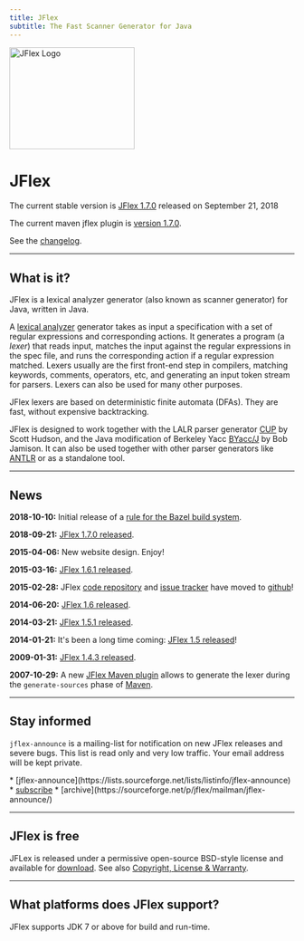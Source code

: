 ```yaml
---
title: JFlex
subtitle: The Fast Scanner Generator for Java
---
```


<div class="container front"><div class="row">
<div class="col-sm-4"><img src="jflex-black.png" alt="JFlex Logo" width=221 height=180/></div>
<div class="col-sm-8">

# JFlex

The current stable version is [JFlex 1.7.0][9] released on September 21, 2018

The current maven jflex plugin is [version 1.7.0][9].

See the [changelog](changelog.html).
</div></div></div>

----------------------------

## What is it?

JFlex is a lexical analyzer generator (also known as scanner generator) for
Java, written in Java.

A [lexical analyzer](https://en.wikipedia.org/wiki/Lexical_analysis)
generator takes as input a specification with a set of
regular expressions and corresponding actions. It generates a program (a
*lexer*) that reads input, matches the input against the regular expressions in
the spec file, and runs the corresponding action if a regular expression
matched. Lexers usually are the first front-end step in compilers, matching
keywords, comments, operators, etc, and generating an input token stream for
parsers. Lexers can also be used for many other purposes.

JFlex lexers are based on deterministic finite automata (DFAs).
They are fast, without expensive backtracking.

JFlex is designed to work together with the LALR parser generator
[CUP](http://www.cs.princeton.edu/~appel/modern/java/CUP/) by Scott Hudson, 
and the Java modification of Berkeley Yacc
[BYacc/J](http://byaccj.sourceforge.net/) by Bob Jamison.
It can also be used together with other parser generators like
[ANTLR](http://www.antlr.org/) or as a standalone tool.

----------------------------

## News

**2018-10-10:** Initial release of a [rule for the Bazel build system](https://jflex-de.github.io/bazel_rules/).

**2018-09-21:** [JFlex 1.7.0 released](changelog.html#jflex-1.7.0).

**2015-04-06:** New website design. Enjoy!

**2015-03-16:** [JFlex 1.6.1 released](changelog.html#jflex-1.6.1).

**2015-02-28:** JFlex [code repository][1] and [issue tracker][2] have moved to [github][0]!

**2014-06-20:** [JFlex 1.6 released](changelog.html#jflex-1.6.0).

**2014-03-21:** [JFlex 1.5.1 released](changelog.html#jflex-1.5.1).

**2014-01-21:** It's been a long time coming: [JFlex 1.5 released](changelog.html#jflex-1.5.0)!

**2009-01-31:** [JFlex 1.4.3 released](jflex-1.4.3). 

**2007-10-29:** A new [JFlex Maven plugin][3] allows to generate the
   lexer during the `generate-sources` phase of
   [Maven](http://maven.apache.org/).   

----------------------------

## Stay informed

`jflex-announce` is a mailing-list for notification on new JFlex releases and severe bugs. This list is read only and very low traffic.
Your email address will be kept private.

<div class="container"><div class="row">
<div class="col-md-7 col-md-offset-2">
<div class="mailitems">
* [jflex-announce](https://lists.sourceforge.net/lists/listinfo/jflex-announce)
* <a class="button"\
  href="mailto:jflex-announce-request@lists.sourceforge.net?subject=subscribe">subscribe</a>
* [archive](https://sourceforge.net/p/jflex/mailman/jflex-announce/)
</div></div></div></div>


----------------------------

## JFlex is free

JFLex is released under a permissive open-source BSD-style license and available for [download](download.html). See also [Copyright, License & Warranty](copying.html). 


----------------------------

## What platforms does JFlex support?

JFlex supports JDK 7 or above for build and run-time.

[0]: https://github.com/jflex-de/
[1]: https://github.com/jflex-de/jflex/
[2]: https://github.com/jflex-de/jflex/issues/
[3]: http://jflex-de.github.io/jflex-web/jflex-maven-plugin/
[9]: /download.html
